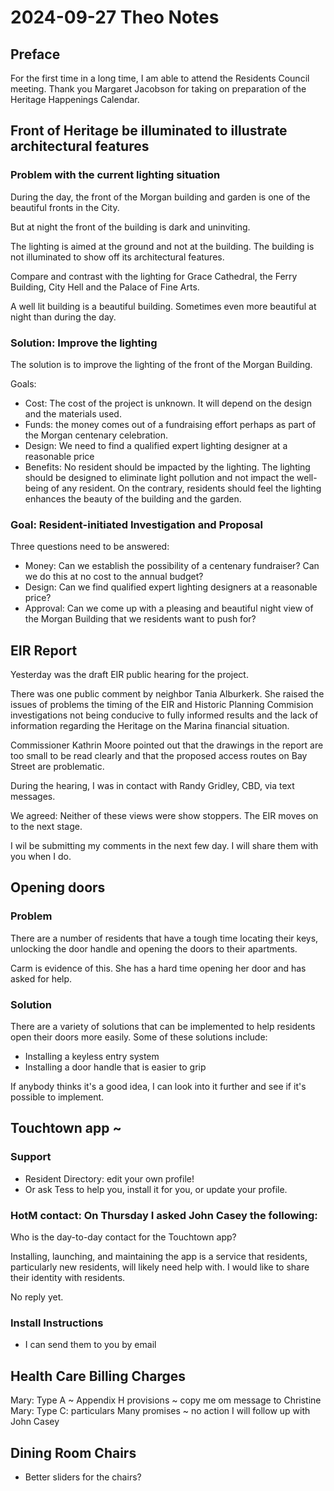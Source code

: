# 2024-09-27 Theo Notes

## Preface

For the first time in a long time, I am able to attend the Residents Council meeting. Thank you Margaret Jacobson for taking on preparation of the Heritage Happenings Calendar.


## Front of Heritage be illuminated to illustrate architectural features

### Problem with the current lighting situation

During the day, the front of the Morgan building and garden is one of the
beautiful fronts in the City.

But at night the front of the building is dark and uninviting.

The lighting is aimed at the ground and not at the building. The building is not illuminated to show off its architectural features.

Compare and contrast with the lighting for Grace Cathedral, the Ferry Building, City Hell and the Palace of Fine Arts.

A well lit building is a beautiful building. Sometimes even more beautiful at night than during the day.

### Solution: Improve the lighting

The solution is to improve the lighting of the front of the Morgan Building.

Goals:

* Cost: The cost of the project is unknown. It will depend on the design and the materials used.
* Funds: the money comes out of a fundraising effort perhaps as part of the Morgan centenary celebration.
* Design: We need to find a qualified expert lighting designer at a reasonable price
* Benefits: No resident should be impacted by the lighting. The lighting should be designed to eliminate light pollution and not impact the well-being of any resident. On the contrary, residents should feel the lighting enhances the beauty of the building and the garden.


### Goal: Resident-initiated Investigation and Proposal

Three questions need to be answered:

* Money: Can we establish the possibility of a centenary fundraiser? Can we do this at no cost to the annual budget?
* Design: Can we find qualified expert lighting designers at a reasonable price?
* Approval: Can we come up with a pleasing and beautiful night view of the Morgan Building that we residents want to push for?


## EIR Report

Yesterday was the draft EIR public hearing for the project.

There was one public comment by neighbor Tania Alburkerk. She raised the issues of problems the timing of the EIR and Historic Planning Commision investigations not being conducive to fully informed results and the lack of information regarding the Heritage on the Marina financial situation.

Commissioner Kathrin Moore pointed out that the drawings in the report are too small to be read clearly and that the proposed access routes on Bay Street are problematic.

During the hearing, I was in contact with Randy Gridley, CBD, via text messages.

We agreed: Neither of these views were show stoppers. The EIR moves on to the next stage.

I wil be submitting my comments in the next few day. I will share them with you when I do.

## Opening doors

### Problem

There are a number of residents that have a tough time locating their keys, unlocking the door handle and opening the doors to their apartments.

Carm is evidence of this. She has a hard time opening her door and has asked for help.

### Solution

There are a variety of solutions that can be implemented to help residents open their doors more easily. Some of these solutions include:

* Installing a keyless entry system
* Installing a door handle that is easier to grip

If anybody thinks it's a good idea, I can look into it further and see if it's possible to implement.


## Touchtown app ~

### Support

* Resident Directory: edit your own profile!
* Or ask Tess to help you, install it for you, or update your profile.

### HotM contact: On Thursday I asked John Casey the following:

Who is the day-to-day contact for the Touchtown app?

Installing, launching, and maintaining the app is a service that residents, particularly new residents, will likely need help with. I would like to share their identity with residents.

No reply yet.

### Install Instructions

* I can send them to you by email


## Health Care Billing Charges

Mary: Type A ~ Appendix H provisions ~ copy me om message to Christine
Mary: Type C: particulars
Many promises ~ no action
I will follow up with John Casey


## Dining Room Chairs

* Better sliders for the chairs?


